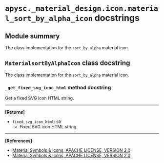 # `apysc._material_design.icon.material_sort_by_alpha_icon` docstrings

## Module summary

The class implementation for the `sort_by_alpha` material icon.

## `MaterialsortByAlphaIcon` class docstring

The class implementation for the `sort_by_alpha` material icon.

### `_get_fixed_svg_icon_html` method docstring

Get a fixed SVG icon HTML string.<hr>

**[Returns]**

- `fixed_svg_icon_html`: str
  - Fixed SVG icon HTML string.

<hr>

**[References]**

- [Material Symbols & Icons, APACHE LICENSE, VERSION 2.0](https://fonts.google.com/icons?icon.size=24&icon.color=%23e8eaed)
- [Material Symbols & Icons, APACHE LICENSE, VERSION 2.0](https://www.apache.org/licenses/LICENSE-2.0.html)